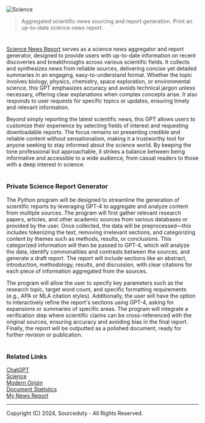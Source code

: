 ![Science](https://github.com/user-attachments/assets/1c04a95c-5762-4600-88a6-1fea0b148e08)

> Aggregated scientific news sourcing and report generation. Print an up-to-date science news report.

#

[Science News Report](https://chatgpt.com/g/g-NJaUyC8jm-science-news-report) serves as a science news aggregator and report generator, designed to provide users with up-to-date information on recent discoveries and breakthroughs across various scientific fields. It collects and synthesizes news from reliable sources, delivering concise yet detailed summaries in an engaging, easy-to-understand format. Whether the topic involves biology, physics, chemistry, space exploration, or environmental science, this GPT emphasizes accuracy and avoids technical jargon unless necessary, offering clear explanations when complex concepts arise. It also responds to user requests for specific topics or updates, ensuring timely and relevant information.

Beyond simply reporting the latest scientific news, this GPT allows users to customize their experience by selecting fields of interest and requesting downloadable reports. The focus remains on presenting credible and reliable content without sensationalism, making it a trustworthy tool for anyone seeking to stay informed about the science world. By keeping the tone professional but approachable, it strikes a balance between being informative and accessible to a wide audience, from casual readers to those with a deep interest in science.

#
### Private Science Report Generator

The Python program will be designed to streamline the generation of scientific reports by leveraging GPT-4 to aggregate and analyze content from multiple sources. The program will first gather relevant research papers, articles, and other academic sources from various databases or provided by the user. Once collected, the data will be preprocessed—this includes tokenizing the text, removing irrelevant sections, and categorizing content by themes such as methods, results, or conclusions. This categorized information will then be passed to GPT-4, which will analyze the data, identify commonalities and contrasts between the sources, and generate a draft report. The report will include sections like an abstract, introduction, methodology, results, and discussion, with clear citations for each piece of information aggregated from the sources.

The program will allow the user to specify key parameters such as the research topic, target word count, and specific formatting requirements (e.g., APA or MLA citation styles). Additionally, the user will have the option to interactively refine the report's sections using GPT-4, asking for expansions or summaries of specific areas. The program will integrate a verification step where scientific claims can be cross-referenced with the original sources, ensuring accuracy and avoiding bias in the final report. Finally, the report will be outputted as a polished document, ready for further revision or publication.

#
### Related Links

[ChatGPT](https://github.com/sourceduty/ChatGPT)
<br>
[Science](https://github.com/sourceduty/Science)
<br>
[Modern Origin](https://github.com/sourceduty/Modern_Origin)
<br>
[Document Statistics](https://github.com/sourceduty/Document_Statistics)
<br>
[My News Report](https://github.com/sourceduty/My_News_Report)

***
Copyright (C) 2024, Sourceduty - All Rights Reserved.
